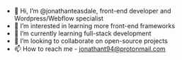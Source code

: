 - 👋 Hi, I’m @jonathanteasdale, front-end developer and Wordpress/Webflow specialist
- 👀 I’m interested in learning more front-end frameworks
- 🌱 I’m currently learning full-stack development
- 💞️ I’m looking to collaborate on open-source projects
- 📫 How to reach me - jonathant94@protonmail.com

<!---
jonathanteasdale/jonathanteasdale is a ✨ special ✨ repository because its `README.md` (this file) appears on your GitHub profile.
You can click the Preview link to take a look at your changes.
--->
